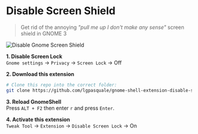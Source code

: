 # Disable Screen Shield

> Get rid of the annoying *"pull me up I don't make any sense"* screen shield in GNOME 3

![Disable Gnome Screen Shield](https://extensions.gnome.org/static/extension-data/screenshots/screenshot_672.png)

**1. Disable Screen Lock**  
  `Gnome settings` → `Privacy` → `Screen Lock` → Off
  
**2. Download this extension**
```sh
# Clone this repo into the correct folder:
git clone https://github.com/lgpasquale/gnome-shell-extension-disable-screenshield.git ~/.local/share/gnome-shell/extensions/disable-screenshield@lgpasquale.com
```

**3. Reload GnomeShell**  
  Press `ALT + F2` then enter `r` and press `Enter`.
  
**4. Activate this extension**  
  `Tweak Tool` → `Extension` → `Disable Screen Lock` → On
